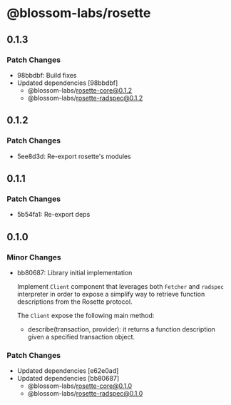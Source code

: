 # @blossom-labs/rosette

## 0.1.3

### Patch Changes

- 98bbdbf: Build fixes
- Updated dependencies [98bbdbf]
  - @blossom-labs/rosette-core@0.1.2
  - @blossom-labs/rosette-radspec@0.1.2

## 0.1.2

### Patch Changes

- 5ee8d3d: Re-export rosette's modules

## 0.1.1

### Patch Changes

- 5b54fa1: Re-export deps

## 0.1.0

### Minor Changes

- bb80687: Library initial implementation

  Implement `Client` component that leverages both `Fetcher` and `radspec` interpreter in order to expose a simplify way to retrieve function descriptions from the Rosette protocol.

  The `Client` expose the following main method:

  - describe(transaction, provider): it returns a function description given a specified transaction object.

### Patch Changes

- Updated dependencies [e62e0ad]
- Updated dependencies [bb80687]
  - @blossom-labs/rosette-core@0.1.0
  - @blossom-labs/rosette-radspec@0.1.0
